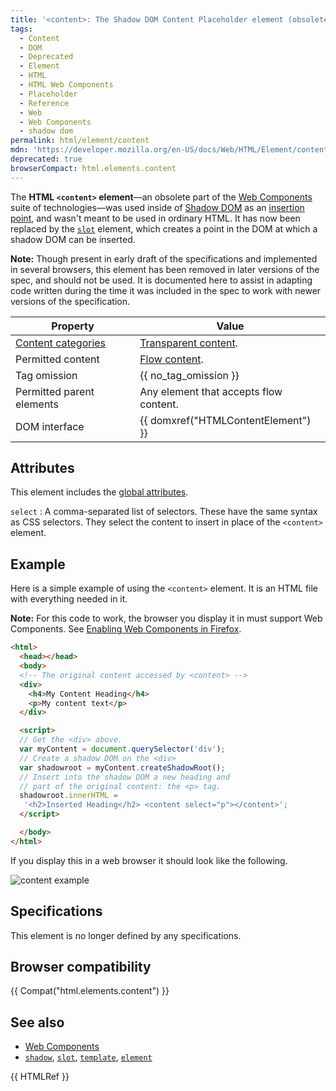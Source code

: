 ```yaml
---
title: '<content>: The Shadow DOM Content Placeholder element (obsolete)'
tags:
  - Content
  - DOM
  - Deprecated
  - Element
  - HTML
  - HTML Web Components
  - Placeholder
  - Reference
  - Web
  - Web Components
  - shadow dom
permalink: html/element/content
mdn: 'https://developer.mozilla.org/en-US/docs/Web/HTML/Element/content'
deprecated: true
browserCompact: html.elements.content
---
```

The **HTML `<content>` element**—an obsolete part of the [Web Components](/web_components) suite of technologies—was used inside of [Shadow DOM](/web_components/shadow_dom) as an [insertion point](/glossary/insertion_point/), and wasn't meant to be used in ordinary HTML. It has now been replaced by the [`slot`](/html/element/slot/) element, which creates a point in the DOM at which a shadow DOM can be inserted.

**Note:** Though present in early draft of the specifications and implemented in several browsers, this element has been removed in later versions of the spec, and should not be used. It is documented here to assist in adapting code written during the time it was included in the spec to work with newer versions of the specification.

| Property | Value |
| --- | --- |
| [Content categories](/html/content_categories "HTML/Content_categories") | [Transparent content](/html/content_categories#transparent_content_model "HTML/Content_categories#Transparent_content_model"). |
| Permitted content | [Flow content](/html/content_categories#flow_content). |
| Tag omission | {{ no_tag_omission }} |
| Permitted parent elements | Any element that accepts flow content. |
| DOM interface | {{ domxref("HTMLContentElement") }} |

## Attributes

This element includes the [global attributes](/html/global_attributes).

`select`
: A comma-separated list of selectors. These have the same syntax as CSS selectors. They select the content to insert in place of the `<content>` element.

## Example

Here is a simple example of using the `<content>` element. It is an HTML file with everything needed in it.

**Note:** For this code to work, the browser you display it in must support Web Components. See [Enabling Web Components in Firefox](/web_components#enabling_web_components_in_firefox).

```html
<html>
  <head></head>
  <body>
  <!-- The original content accessed by <content> -->
  <div>
    <h4>My Content Heading</h4>
    <p>My content text</p>
  </div>

  <script>
  // Get the <div> above.
  var myContent = document.querySelector('div');
  // Create a shadow DOM on the <div>
  var shadowroot = myContent.createShadowRoot();
  // Insert into the shadow DOM a new heading and
  // part of the original content: the <p> tag.
  shadowroot.innerHTML =
   '<h2>Inserted Heading</h2> <content select="p"></content>';
  </script>

  </body>
</html>

```

If you display this in a web browser it should look like the following.

![content example](https://mdn.mozillademos.org/files/10077/content-example.png)

## Specifications

This element is no longer defined by any specifications.

## Browser compatibility

{{ Compat("html.elements.content") }}

## See also

-   [Web Components](/web_components)
-   [`shadow`](/html/element/shadow/), [`slot`](/html/element/slot/), [`template`](/html/element/template/), [`element`](/html/element/element/)

{{ HTMLRef }}